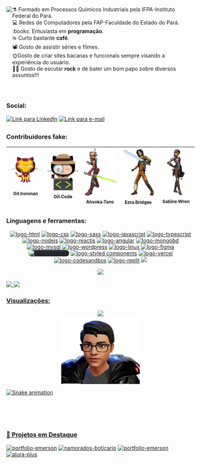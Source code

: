 <img align="left" src="https://emresitesweb.com.br/wp-content/uploads/2023/11/avatar01-removebg.png"  height="200">
<div>
  ⚗️ Formado em Processos Químicos Industriais pela IFPA-Instituto Federal do Pará.<br>
💻 Redes de Computadores pela FAP-Faculdade do Estado do Pará.<br>
:books: Entusiasta em <b>programação</b>.<br>
☕ Curto bastante <b>café</b>.<br>
📽️ Gosto de assistir séries e filmes.<br>
🌞Gosto de criar sites bacanas e funcionais sempre visando a experiência do usuário.<br>
🤘🏻 Gosto de escutar <b>rock</b> e de bater um bom papo sobre diversos assuntos!!!<br>
</div>
<br>
<br>
<!-- 👨‍💻 Atualmente estou envolvido no <b>Programa Desenvolve 2022 da Boticário com trilha FullStack ministrado pela Alura</b>. -->

<!--
<p align="center">
 <a href="https://www.linkedin.com/in/emersonpessoa" target="_blank"><img src="image/images/linkedin_edited.png" width=30 title="Linkedin" ></a> &nbsp;
<a href="https://t.me/emersonpessoa05_10_2008" target="_blank"><img src="image/images/telegram_4.png" width=33 title="Telegram" ></a> &nbsp;
<a href="https://api.whatsapp.com/send?phone=+5591989412049&text=Fala%20Dev!" target="_blank"><img src="image/images/whatsapp_5.png" width=35 title="Whatsapp"></a> &nbsp;
<a href="mailto:emersonpessoa011108@gmail.com"><img src="image/images/gmail_1.jpg" width=30 alt="gmail" title="Gmail"></a>&nbsp;
 <!--[<img src="image/images/gmail.png" width=60 alt="gmail">](mailto:emersonpess011108@gmail.com?)]
 <img src="image/images/computer-illustration.png" width=auto align="center" >
<p align="center"><b> What´s Up, Devs!! </b></p>
<h3 align="center"><b> I´m Emerson Pessoa</b></h3><br>
<p align="center"><img src="image/images/gitflorest_2.jpg.png" width="100%"alt="Gitflorest" ></p>
<p align="center"><img src="https://enjw1gahotouswk.m.pipedream.net" /></p>
</p> -->

##

<div>
<h3><b> Social:</h3></b>
  <a href="https://www.linkedin.com/in/emersonpessoa" target="_blank"><img alt="Link para LinkedIn" height="30"  width="140" src="https://img.shields.io/badge/-LinkedIn-%230077B5?style=for-the-badge&logo=linkedin&logoColor=white" target="_blank"></a> 
  <a href = "mailto:emersonpessoa011108@gmail.com"><img alt="Link para e-mail" height="30" width="140" src="https://img.shields.io/badge/Gmail-D14836?style=for-the-badge&logo=gmail&logoColor=white" target="_blank"></a>
  <!-- <a href="https://api.whatsapp.com/send?phone=+5591989412049&text=Fala%20Dev!!!%20Deixe%20seu%20recado!" target="_blank"><img alt="Link para e-mail"  height="30" width="140" src="https://img.shields.io/badge/WhatsApp-25D366?style=for-the-badge&logo=whatsapp&logoColor=white" target="_blank"></a> -->
 <!-- <a href="https://t.me/emersonpessoa05_10_2008" target="_blank" target="_blank"><img alt="Link para e-mail" height="30"  width="150" src="https://img.shields.io/badge/Telegram-013d7c?style=for-the-badge&logo=Telegram&logoColor=white" target="_blank"></a>
 </div> -->

##

 <h3> Contribuidores fake: </h3>
 
[<img src="image/images/gitironman01.png" width=115  heigth=120 ><br><sub> Git Ironman </sub>](https://github.com/emersonpessoa01) | [<img src="image/images/gitcode02.png" width=115  heigth=120 ><br><sub> Git Code </sub>](https://github.com/emersonpessoa01) | [<img src="image/images/ahsoka-tano01.png" width=115  heigth=120><br><sub> Ahsoka Tano</sub>](https://github.com/emersonpessoa01) | [<img src="image/images/ezra-bridges.png" width=115  heigth=120><br><sub> Ezra Bridges</sub>](https://github.com/emersonpessoa01) | [<img src="image/images/sabine-wren.png" width=115  heigth=120><br><sub> Sabine Wren</sub>](https://github.com/emersonpessoa01)
| :---: | :---: | :---: | :--: | :--: |

<!--<details>
<summary><h3><b> Language and Tools:</h3></b>
 </summary>
 <p align="center">

<img src="https://img.shields.io/badge/html%20-%23E34F26.svg?&style=for-the-badge&logo=html5&logoColor=white"/>
<img src="https://img.shields.io/badge/css3%20-%231572B6.svg?&style=for-the-badge&logo=css3&logoColor=white"/>
<img src="https://img.shields.io/badge/javascript%20-%23323330.svg?&style=for-the-badge&logo=javascript&logoColor=%23F7DF1E"/>
<img src="https://img.shields.io/badge/node.js%20-%2343853D.svg?&style=for-the-badge&logo=node.js&logoColor=white"/>
<img src="https://img.shields.io/badge/react%20-%2314354C.svg?&style=for-the-badge&logo=react&logoColor=white"/>
<img src="https://img.shields.io/badge/mongodb-%23e6e6e6.svg?&style=for-the-badge&logo=mongodb&logoColor=rgb(51,204,51) "/>
<img src="https://img.shields.io/badge/MySQL-00000F?style=for-the-badge&logo=mysql&logoColor=white"/>
<img src="https://img.shields.io/badge/linux-%2335495e.svg?&style=for-the-badge&logo=linux&logoColor=yellow"/>
<img src="https://img.shields.io/badge/netlify-%236600ff.svg?&style=for-the-badge&logo=netlify&logoColor=white"/>
<img src="https://img.shields.io/badge/heroku-%239933ff.svg?&style=for-the-badge&logo=heroku&logoColor=white"/>
<img src="https://img.shields.io/badge/github-%23DD0031.svg?&style=for-the-badge&logo=github&logoColor=white"/>
<img src="https://img.shields.io/badge/markdown-%2339457E.svg?&style=for-the-badge&logo=markdown&logoColor=white"/>

 </p>
 <hr>

![emersonpessoa01 github stats](https://github-readme-stats.vercel.app/api?username=emersonpessoa01&theme=tokyonight&show_icons=true) | [![Top Langs](https://github-readme-stats.vercel.app/api/top-langs/?username=emersonpessoa01)](https://github.com/emersonpessoa01/github-readme-stats) |
 | :---:| :---: |
</details> -->

##

<h3><b> Linguagens e ferramentas:</h3></b>
<p align="center">

<a href="https://cdn.jsdelivr.net/gh/devicons/devicon/icons/html5/html5-original.svg" target="_blank" rel="noopener noreferrer nofollow">
<img src="https://cdn.jsdelivr.net/gh/devicons/devicon/icons/html5/html5-original.svg" width="52" height="40" alt="logo-html" style="max-width=100%"></a>
<a href="https://cdn.jsdelivr.net/gh/devicons/devicon/icons/css3/css3-original.svg" target="_blank" rel="noopener noreferrer nofollow">
<img src="https://cdn.jsdelivr.net/gh/devicons/devicon/icons/css3/css3-original.svg" width="52" height="40" alt="logo-css" style="max-width=100%"></a>
<a href="https://cdn.jsdelivr.net/gh/devicons/devicon/icons/sass/sass-original.svg" target="_blank" rel="noopener noreferrer nofollow">
<img src="https://cdn.jsdelivr.net/gh/devicons/devicon/icons/sass/sass-original.svg" width="52" height="40" alt="logo-sass" style="max-width=100%"></a>
<a href="https://cdn.jsdelivr.net/gh/devicons/devicon/icons/javascript/javascript-original.svg" target="_blank" rel="noopener noreferrer nofollow">
<img src="https://cdn.jsdelivr.net/gh/devicons/devicon/icons/javascript/javascript-original.svg" width="52" height="40" alt="logo-javascript" style="max-width=100%"></a>
<a href="https://cdn.jsdelivr.net/gh/devicons/devicon/icons/typescript/typescript-original.svg" target="_blank" rel="noopener noreferrer nofollow">
<img src="https://cdn.jsdelivr.net/gh/devicons/devicon/icons/typescript/typescript-original.svg" width="52" height="40" alt="logo-typescript" style="max-width=100%"></a>
<a href="https://cdn.jsdelivr.net/gh/devicons/devicon/icons/nodejs/nodejs-original.svg" target="_blank" rel="noopener noreferrer nofollow">
<img src="https://cdn.jsdelivr.net/gh/devicons/devicon/icons/nodejs/nodejs-original.svg" width="52" height="40" alt="logo-nodejs" style="max-width=100%"></a>
<a href="https://cdn.jsdelivr.net/gh/devicons/devicon/icons/react/react-original.svg" target="_blank" rel="noopener noreferrer nofollow">
<img src="https://cdn.jsdelivr.net/gh/devicons/devicon/icons/react/react-original.svg" width="52" height="40" alt="logo-reactjs" style="max-width=100%"></a>
<a href="https://cdn.jsdelivr.net/gh/devicons/devicon/icons/angularjs/angularjs-original.svg" target="_blank" rel="noopener noreferrer nofollow">
<img src="https://cdn.jsdelivr.net/gh/devicons/devicon/icons/angularjs/angularjs-original.svg" width="52" height="40" alt="logo-angular" style="max-width=100%"></a>
<a href="https://cdn.jsdelivr.net/gh/devicons/devicon/icons/mongodb/mongodb-original.svg" target="_blank" rel="noopener noreferrer nofollow">
<img src="https://cdn.jsdelivr.net/gh/devicons/devicon/icons/mongodb/mongodb-original.svg" width="52" height="40" alt="logo-mongobd" style="max-width=100%"></a>
<a href="https://cdn.jsdelivr.net/gh/devicons/devicon/icons/mysql/mysql-original.svg" target="_blank" rel="noopener noreferrer nofollow">
<img src="https://cdn.jsdelivr.net/gh/devicons/devicon/icons/mysql/mysql-original.svg" width="52" height="40" alt="logo-mysql" style="max-width=100%"></a>
<a href="https://cdn.jsdelivr.net/gh/devicons/devicon/icons/wordpress/wordpress-plain.svg" target="_blank" rel="noopener noreferrer nofollow">
<img src="https://cdn.jsdelivr.net/gh/devicons/devicon/icons/wordpress/wordpress-plain.svg" width="52" height="40" alt="logo-wordpress" style="max-width=100%"></a>
<a href="https://cdn.jsdelivr.net/gh/devicons/devicon/icons/linux/linux-original.svg" target="_blank" rel="noopener noreferrer nofollow">
<img src="https://cdn.jsdelivr.net/gh/devicons/devicon/icons/linux/linux-original.svg" width="52" height="40" alt="logo-linux" style="max-width=100%"></a>
<a href="https://cdn.jsdelivr.net/gh/devicons/devicon/icons/github/github-original.svg" target="_blank" rel="noopener noreferrer nofollow">
<!-- <img src="https://cdn.jsdelivr.net/gh/devicons/devicon/icons/github/github-original.svg" width="52" height="40" alt="logo-github" style="max-width=100%; background: #DD0031; border-radius:8px"></a> -->
<a href="https://cdn.jsdelivr.net/gh/devicons/devicon/icons/figma/figma-original.svg" target="_blank" rel="noopener noreferrer nofollow">
<img src="https://cdn.jsdelivr.net/gh/devicons/devicon/icons/figma/figma-original.svg" width="52" height="40" alt="logo-figma" style="max-width=100%;"></a>
<a href="https://cdn.jsdelivr.net/gh/devicons/devicon/icons/codepen/codepen-plain.svg" target="_blank" rel="noopener noreferrer nofollow">
<img src="https://cdn.jsdelivr.net/gh/devicons/devicon/icons/codepen/codepen-plain.svg" width="52" height="40" alt="logo-codepen" style="max-width=100%;background:#2a2e37; border-radius:8px;"></a>
<!-- <a href="https://cdn.jsdelivr.net/gh/devicons/devicon/icons/markdown/markdown-original.svg" target="_blank" rel="noopener noreferrer nofollow">
<img src="https://cdn.jsdelivr.net/gh/devicons/devicon/icons/markdown/markdown-original.svg" width="52" height="40" alt="logo-markdown" style="max-width=100%;background:#2a2e37; border-radius:8px;"></a> -->

<!-- <a href="https://cdn.jsdelivr.net/gh/devicons/devicon@v2.15.1/devicon.min.css" target="_blank" rel="noopener noreferrer nofollow">
<img src="https://cdn.jsdelivr.net/gh/devicons/devicon/icons/heroku/heroku-original.svg" width="52" height="40" alt="logo-markdown" style="max-width=100%;background:#2a2e37; border-radius:8px;"></a> -->

<!-- <img src="https://img.shields.io/badge/html%20-%23E34F26.svg?&style=for-the-badge&logo=html5&logoColor=white"/> -->
<!-- <img src="https://img.shields.io/badge/css3%20-%231572B6.svg?&style=for-the-badge&logo=css3&logoColor=white"/> -->
<!-- <img src="https://img.shields.io/badge/SASS-hotpink.svg?style=for-the-badge&logo=SASS&logoColor=white"/> -->
<a href="https://img.shields.io/badge/Styled Components-%23ffc0cb.svg?&style=for-the-badge&logo=styledcomponents&logoColor=%23e10098" target="_blank" rel="noopener noreferrer nofollow">
<img src="https://img.shields.io/badge/Styled Components-%23ffc0cb.svg?&style=for-the-badge&logo=styledcomponents&logoColor=%23e10098" alt="logo-styled components"/></a>
<!-- <img src="https://img.shields.io/badge/javascript%20-%23323330.svg?&style=for-the-badge&logo=javascript&logoColor=%23F7DF1E"/> -->
<!-- <img src="https://img.shields.io/badge/nodejs%20-%2343853D.svg?&style=for-the-badge&logo=node.js&logoColor=white"/> -->
<!-- <img src="https://img.shields.io/badge/reactjs%20-%2314354C.svg?&style=for-the-badge&logo=react&logoColor=white"/> -->
<!-- <img src="https://img.shields.io/badge/angular%20-%23DD0031.svg?&style=for-the-badge&logo=angular&logoColor=white"/> -->
<!-- <img src="https://img.shields.io/badge/mongodb-%23e6e6e6.svg?&style=for-the-badge&logo=mongodb&logoColor=rgb(51,204,51) "/> -->
<!-- <img src="https://img.shields.io/badge/MySQL-00000F?style=for-the-badge&logo=mysql&logoColor=white"/> -->
<!-- <img src="https://img.shields.io/badge/linux-%2335495e.svg?&style=for-the-badge&logo=linux&logoColor=yellow"/> -->
<!-- <a href="https://img.shields.io/badge/netlify-%23000000.svg?style=for-the-badge&logo=netlify&logoColor=#00C7B7" target="_blank" rel="noopener noreferrer nofollow">
<img src="https://img.shields.io/badge/netlify-%23000000.svg?style=for-the-badge&logo=netlify&logoColor=#00C7B7" alt="logo-netlify" /></a> -->
<a href="https://img.shields.io/badge/vercel-%23000000.svg?style=for-the-badge&logo=vercel&logoColor=white" target="_blank" rel="noopener noreferrer nofollow">
<img src="https://img.shields.io/badge/vercel-%23000000.svg?style=for-the-badge&logo=vercel&logoColor=white" alt="logo-vercel"/></a>
<!-- <a href="https://img.shields.io/badge/Heroku-430098?style=for-the-badge&logo=heroku&logoColor=white" alt="logo-heroku" target="_blank" rel="noopener noreferrer nofollow">
<img src="https://img.shields.io/badge/Heroku-430098?style=for-the-badge&logo=heroku&logoColor=white" alt="logo-heroku"/></a> -->
<!-- <img src="https://img.shields.io/badge/Codepen-000000?style=for-the-badge&logo=codepen&logoColor=white"> -->
<a href="https://img.shields.io/badge/Codesandbox-040404?style=for-the-badge&logo=codesandbox&logoColor=DBDBDB" target="_blank" rel="noopener noreferrer nofollow">
<img src="https://img.shields.io/badge/Codesandbox-040404?style=for-the-badge&logo=codesandbox&logoColor=DBDBDB" alt="logo-codesandbox"></a>
<a href="https://img.shields.io/badge/Replit-DD1200?style=for-the-badge&logo=Replit&logoColor=white" target="_blank" rel="noopener noreferrer nofollow">
<img src="https://img.shields.io/badge/Replit-DD1200?style=for-the-badge&logo=Replit&logoColor=white" alt="logo-replit"></a>
<a href="https://img.shields.io/badge/Github-DD0031?style=for-the-badge&logo=Github&logoColor=white" target="_blank" rel="noopener noreferrer nofollow">
<img src="https://img.shields.io/badge/Github-DD0031?&style=for-the-badge&logo=github&logoColor=white"/></a>

<p align="center">
  <a href="https://skillicons.dev">
    <img src="https://skillicons.dev/icons?i=java,spring,vite,netlify,vercel,heroku,replit" />
  </a>
</p>

<!-- <img src="https://img.shields.io/badge/markdown-%2339457E.svg?&style=for-the-badge&logo=markdown&logoColor=white"/>
<a href="https://img.shields.io/badge/Insomnia-%235849be.svg?&style=for-the-badge&logo=Insomnia&logoColor=white" target="_blank" rel="noopener noreferrer nofollow">
<img src="https://img.shields.io/badge/Insomnia-%235849be.svg?&style=for-the-badge&logo=Insomnia&logoColor=white" alt="logo-insonia"/></a>
<a href="https://img.shields.io/badge/Notion-%23000000.svg?style=for-the-badge&logo=notion&logoColor=white" target="_blank" rel="noopener noreferrer nofollow">
<img src="https://img.shields.io/badge/Notion-%23000000.svg?style=for-the-badge&logo=notion&logoColor=white" alt="logo-notion"></a>
<!-- <img src="https://img.shields.io/badge/figma-%23F24E1E.svg?style=for-the-badge&logo=figma&logoColor=white"> -->
<!-- <img src="https://img.shields.io/badge/wordpress-%23007298.svg?style=for-the-badge&logo=wordpress&logoColor=white"> -->

 <!--ESTILOS DE BADGES
<img src="https://img.shields.io/badge/styledcomponents-%23ed9ac2.svg?&style=flat-square&logo=styledcomponents&logoColor=%23e10098"/>
 <img src="https://img.shields.io/badge/styledcomponents-%23ed9ac2.svg?&style=flat-logo&logo=styledcomponents&logoColor=%23e10098"/>
 <img src="https://img.shields.io/badge/Styled Components-%23ed9ac2.svg?&style=plastic-logo&logo=styledcomponents&logoColor=%23e10098"/>
 <img src="https://img.shields.io/badge/Styled Components-%23ed9ac2.svg?&style=social-logo&logo=styledcomponents&logoColor=%23e10098"/>
-->

 </p>
 
<div>
  <a href="https://github.com/emersonpessoa01">
  <img height="220rem"  src="https://github-readme-stats.vercel.app/api?username=emersonpessoa01&show_icons=true&theme=tokyonight&include_all_commits=true&count_private=true&border_radius=8"/>
  <img height="220rem" src="https://github-readme-stats.vercel.app/api/top-langs/?username=emersonpessoa01&layout=compact&langs_count=14&theme=tokyonight&border_radius=8"/>
</div>
 
 
 
 <h3>Visualizações:</h3>
 <div style="display:flex; flex-flow: column wrap;align-items:center; justify-content:space-between">
 
 <img align="center" src="https://profile-counter.glitch.me/emersonpessoa01/count.svg" />
 <img align="right" src="image/images/avatar02-removebg.png" width="210rem" height="180rem">
</div>
 
 ![Snake animation](https://github.com/emersonpessoa01/emersonpessoa01/blob/output/github-contribution-grid-snake.svg)
 
<br>
<br>
<br>

##

### 📌 Projetos em Destaque

[![portfolio-emerson](https://github-readme-stats.vercel.app/api/pin/?username=emersonpessoa01&repo=portfolio-emerson)](https://github.com/emersonpessoa01/portfolio-emerson)
[![namorados-boticario](https://github-readme-stats.vercel.app/api/pin/?username=emersonpessoa01&repo=namorados-boticario)](https://github.com/emersonpessoa01/namorados-boticario)
[![portfolio-emerson](https://github-readme-stats.vercel.app/api/pin/?username=emersonpessoa01&repo=website-motos)](https://github.com/emersonpessoa01/website-motos)
[![alura-plus](https://github-readme-stats.vercel.app/api/pin/?username=emersonpessoa01&repo=alura-plus-responsive)](https://github.com/emersonpessoa01/alura-plus-responsive)

<!--
**emersonpessoa01/emersonpessoa01** is a ✨ _special_ ✨ repository because its `README.md` (this file) appears on your GitHub profile.

Here are some ideas to get you started:

- 🔭 I’m currently working on ...
- 🌱 I’m currently learning ...
- 👯 I’m looking to collaborate on ...
- 🤔 I’m looking for help with ...
- 💬 Ask me about ...
- 📫 How to reach me: ...
- 😄 Pronouns: ...
- ⚡ Fun fact: ...
-->
